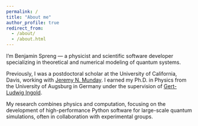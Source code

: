 ```yaml
---
permalink: /
title: "About me"
author_profile: true
redirect_from: 
  - /about/
  - /about.html
---
```


I’m Benjamin Spreng — a physicist and scientific software developer specializing in theoretical and numerical modeling of quantum systems.

Previously, I was a postdoctoral scholar at the University of California, Davis, working with [Jeremy N. Munday](https://mundaylab.com/). I earned my Ph.D. in Physics from the University of Augsburg in Germany under the supervision of [Gert-Ludwig Ingold](https://www.uni-augsburg.de/en/fakultaet/mntf/physik/groups/theo1/arbeitsgruppe/ingold/).

My research combines physics and computation, focusing on the development of high-performance Python software for large-scale quantum simulations, often in collaboration with experimental groups.

